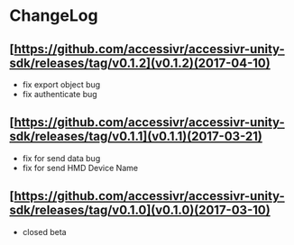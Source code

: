 # ChangeLog

## [https://github.com/accessivr/accessivr-unity-sdk/releases/tag/v0.1.2](v0.1.2)(2017-04-10)

* fix export object bug
* fix authenticate bug

## [https://github.com/accessivr/accessivr-unity-sdk/releases/tag/v0.1.1](v0.1.1)(2017-03-21)

* fix for send data bug
* fix for send HMD Device Name

## [https://github.com/accessivr/accessivr-unity-sdk/releases/tag/v0.1.0](v0.1.0)(2017-03-10)

* closed beta